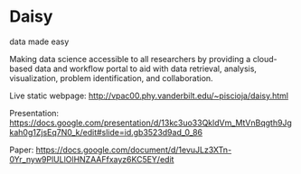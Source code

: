 # Daisy
data made easy

Making data science accessible to all researchers by providing a cloud-based data and workflow portal to aid with data retrieval, analysis, visualization, problem identification, and collaboration.

Live static webpage: http://vpac00.phy.vanderbilt.edu/~piscioja/daisy.html

Presentation: https://docs.google.com/presentation/d/13kc3uo33QkldVm_MtVnBqgth9Jgkah0g1ZjsEq7N0_k/edit#slide=id.gb3523d9ad_0_86

Paper: https://docs.google.com/document/d/1evuJLz3XTn-0Yr_nyw9PlULlOlHNZAAFfxayz6KC5EY/edit
